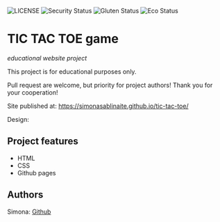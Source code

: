 ![LICENSE](https://img.shields.io/badge/license-MIT-blue.svg?style=flat-square)
![Security Status](https://img.shields.io/security-headers?label=Security&url=https%3A%2F%2Fgithub.com&style=flat-square)
![Gluten Status](https://img.shields.io/badge/Gluten-Free-green.svg)
![Eco Status](https://img.shields.io/badge/ECO-Friendly-green.svg)

# TIC TAC TOE game

_educational website project_

This project is for educational purposes only.

Pull request are welcome, but priority for project authors! Thank you for your cooperation!

Site published at: https://simonasablinaite.github.io/tic-tac-toe/

Design: []()

## Project features

- HTML
- CSS
- Github pages

## Authors

Simona: [Github](https://github.com/simonasablinaite)
